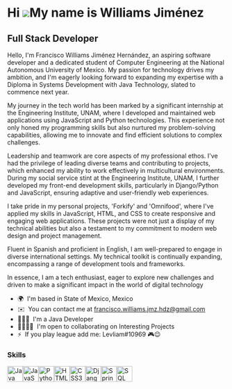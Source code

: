 Hi ![](https://user-images.githubusercontent.com/18350557/176309783-0785949b-9127-417c-8b55-ab5a4333674e.gif)My name is Williams Jiménez
========================================================================================================================================

Full Stack Developer
--------------------

Hello, I'm Francisco Williams Jiménez Hernández, an aspiring software developer and a dedicated student of Computer Engineering at the National Autonomous University of Mexico. My passion for technology drives my ambition, and I'm eagerly looking forward to expanding my expertise with a Diploma in Systems Development with Java Technology, slated to commence next year. 

My journey in the tech world has been marked by a significant internship at the Engineering Institute, UNAM, where I developed and maintained web applications using JavaScript and Python technologies. This experience not only honed my programming skills but also nurtured my problem-solving capabilities, allowing me to innovate and find efficient solutions to complex challenges. 

Leadership and teamwork are core aspects of my professional ethos. I've had the privilege of leading diverse teams and contributing to projects, which enhanced my ability to work effectively in multicultural environments. During my social service stint at the Engineering Institute, UNAM, I further developed my front-end development skills, particularly in Django/Python and JavaScript, ensuring adaptive and user-friendly web experiences. 

I take pride in my personal projects, 'Forkify' and 'Omnifood', where I've applied my skills in JavaScript, HTML, and CSS to create responsive and engaging web applications. These projects were not just a display of my technical abilities but also a testament to my commitment to modern web design and project management. 

Fluent in Spanish and proficient in English, I am well-prepared to engage in diverse international settings. My technical toolkit is continually expanding, encompassing a range of development tools and frameworks. 

In essence, I am a tech enthusiast, eager to explore new challenges and driven to make a significant impact in the world of digital technology

*   🌍  I'm based in State of Mexico, Mexico
*   ✉️  You can contact me at [francisco.williams.jmz.hdz@gmail.com](mailto:francisco.williams.jmz.hdz@gmail.com)
*   👨🏻‍💻  I'm a Java Developer
*   🫱🏻‍🫲🏻  I'm open to collaborating on Interesting Projects
*   ⚡  If you play league add me: Levliam#10969 🎮😉


### Skills 
<p align="left">
<a href="https://www.oracle.com/java/" target="_blank" rel="noreferrer"><img src="https://raw.githubusercontent.com/danielcranney/readme-generator/main/public/icons/skills/java-colored.svg" width="36" height="36" alt="Java" /></a><a href="https://developer.mozilla.org/en-US/docs/Web/JavaScript" target="_blank" rel="noreferrer"><img src="https://raw.githubusercontent.com/danielcranney/readme-generator/main/public/icons/skills/javascript-colored.svg" width="36" height="36" alt="JavaScript" /></a><a href="https://www.python.org/" target="_blank" rel="noreferrer"><img src="https://raw.githubusercontent.com/danielcranney/readme-generator/main/public/icons/skills/python-colored.svg" width="36" height="36" alt="Python" /></a><a href="https://developer.mozilla.org/en-US/docs/Glossary/HTML5" target="_blank" rel="noreferrer"><img src="https://raw.githubusercontent.com/danielcranney/readme-generator/main/public/icons/skills/html5-colored.svg" width="36" height="36" alt="HTML5" /></a><a href="https://www.w3.org/TR/CSS/#css" target="_blank" rel="noreferrer"><img src="https://raw.githubusercontent.com/danielcranney/readme-generator/main/public/icons/skills/css3-colored.svg" width="36" height="36" alt="CSS3" /></a><a href="https://www.djangoproject.com/" target="_blank" rel="noreferrer"><img src="https://raw.githubusercontent.com/danielcranney/readme-generator/main/public/icons/skills/django-colored.svg" width="36" height="36" alt="Django" /></a><a href="https://spring.io/projects/spring-boot" target="_blank" rel="noreferrer"><img src="https://www.vectorlogo.zone/logos/springio/springio-icon.svg" width="36" height="36" alt="Spring Boot" /></a><a href="https://www.mysql.com/" target="_blank" rel="noreferrer"><img src="https://raw.githubusercontent.com/danielcranney/readme-generator/main/public/icons/skills/mysql-colored.svg" width="36" height="36" alt="SQL" /></a>
</p>
                    
